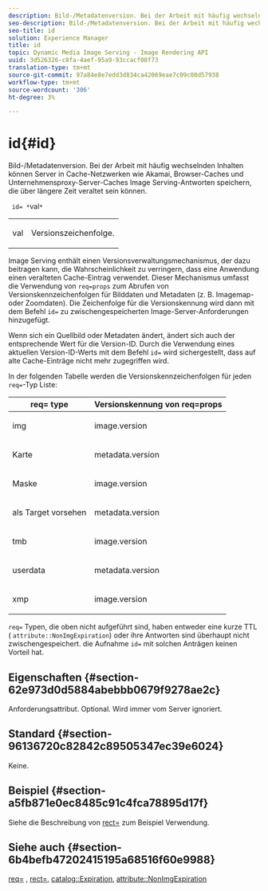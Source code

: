 ```yaml
---
description: Bild-/Metadatenversion. Bei der Arbeit mit häufig wechselnden Inhalten können Server in Cache-Netzwerken wie Akamai, Browser-Caches und Unternehmensproxy-Server-Caches Image Serving-Antworten speichern, die über längere Zeit veraltet sein können.
seo-description: Bild-/Metadatenversion. Bei der Arbeit mit häufig wechselnden Inhalten können Server in Cache-Netzwerken wie Akamai, Browser-Caches und Unternehmensproxy-Server-Caches Image Serving-Antworten speichern, die über längere Zeit veraltet sein können.
seo-title: id
solution: Experience Manager
title: id
topic: Dynamic Media Image Serving - Image Rendering API
uuid: 3d526326-c8fa-4aef-95a9-93ccacf08f73
translation-type: tm+mt
source-git-commit: 97a84e8e7edd3d834ca42069eae7c09c00d57938
workflow-type: tm+mt
source-wordcount: '306'
ht-degree: 3%

---
```



# id{#id}

Bild-/Metadatenversion. Bei der Arbeit mit häufig wechselnden Inhalten können Server in Cache-Netzwerken wie Akamai, Browser-Caches und Unternehmensproxy-Server-Caches Image Serving-Antworten speichern, die über längere Zeit veraltet sein können.

` id= *`val`*`

<table id="simpletable_3A6EBDA15B004636804E1ACEF952479A"> 
 <tr class="strow"> 
  <td class="stentry"> <p> <span class="codeph"> <span class="varname"> val  </span> </span> </p> </td> 
  <td class="stentry"> <p>Versionszeichenfolge. </p> </td> 
 </tr> 
</table>

Image Serving enthält einen Versionsverwaltungsmechanismus, der dazu beitragen kann, die Wahrscheinlichkeit zu verringern, dass eine Anwendung einen veralteten Cache-Eintrag verwendet. Dieser Mechanismus umfasst die Verwendung von `req=props` zum Abrufen von Versionskennzeichenfolgen für Bilddaten und Metadaten (z. B. Imagemap- oder Zoomdaten). Die Zeichenfolge für die Versionskennung wird dann mit dem Befehl `id=` zu zwischengespeicherten Image-Server-Anforderungen hinzugefügt.

Wenn sich ein Quellbild oder Metadaten ändert, ändert sich auch der entsprechende Wert für die Version-ID. Durch die Verwendung eines aktuellen Version-ID-Werts mit dem Befehl `id=` wird sichergestellt, dass auf alte Cache-Einträge nicht mehr zugegriffen wird.

In der folgenden Tabelle werden die Versionskennzeichenfolgen für jeden `req=`-Typ Liste:

<table id="table_AE39BEBE18864880BBBF1C4F16785E2D"> 
 <thead> 
  <tr> 
   <th class="entry"> <b> req= type</b> </th> 
   <th class="entry"> <b> Versionskennung von req=props</b> </th> 
  </tr> 
 </thead>
 <tbody> 
  <tr> 
   <td> <p> img </p> </td> 
   <td> <p> image.version </p> </td> 
  </tr> 
  <tr> 
   <td> <p> Karte </p> </td> 
   <td> <p> metadata.version </p> </td> 
  </tr> 
  <tr> 
   <td> <p> Maske </p> </td> 
   <td> <p> image.version </p> </td> 
  </tr> 
  <tr> 
   <td> <p> als Target vorsehen </p> </td> 
   <td> <p> metadata.version </p> </td> 
  </tr> 
  <tr> 
   <td> <p> tmb </p> </td> 
   <td> <p> image.version </p> </td> 
  </tr> 
  <tr> 
   <td> <p> userdata </p> </td> 
   <td> <p> metadata.version </p> </td> 
  </tr> 
  <tr> 
   <td> <p> xmp </p> </td> 
   <td> <p> image.version </p> </td> 
  </tr> 
 </tbody> 
</table>

`req=` Typen, die oben nicht aufgeführt sind, haben entweder eine kurze TTL (  `attribute::NonImgExpiration`) oder ihre Antworten sind überhaupt nicht zwischengespeichert. die Aufnahme  `id=` mit solchen Anträgen keinen Vorteil hat.

## Eigenschaften {#section-62e973d0d5884abebbb0679f9278ae2c}

Anforderungsattribut. Optional. Wird immer vom Server ignoriert.

## Standard {#section-96136720c82842c89505347ec39e6024}

Keine.

## Beispiel {#section-a5fb871e0ec8485c91c4fca78895d17f}

Siehe die Beschreibung von [rect=](../../../../../is-api/http-ref/image-serving-api-ref/c-http-protocol-reference/c-command-reference/r-rect.md#reference-520b90d30b4c4b4692a723e4df6adaf3) zum Beispiel Verwendung.

## Siehe auch {#section-6b4befb47202415195a68516f60e9988}

[req=](../../../../../is-api/http-ref/image-serving-api-ref/c-http-protocol-reference/c-command-reference/r-req/r-req.md#reference-907cdb4a97034db7ad94695f25552e76) ,  [rect=](../../../../../is-api/http-ref/image-serving-api-ref/c-http-protocol-reference/c-command-reference/r-rect.md#reference-520b90d30b4c4b4692a723e4df6adaf3),  [catalog::Expiration](../../../../../is-api/image-catalog/image-serving-api-ref/c-image-catalog-reference/c-image-svg-data-reference/c-image-data-reference/r-expiration-cat.md#reference-a7afd668ecbb4d2da65d86259aa6a28a),  [attribute::NonImgExpiration](../../../../../is-api/image-catalog/image-serving-api-ref/c-image-catalog-reference/c-attributes-reference/r-nonimgexpiration.md#reference-a8066cd0d24b4ea98100ade4821f1f9d)
